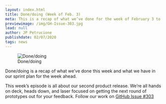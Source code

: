 ```yaml
---
layout: index.html
title: Done/doing (Week of Feb. 3)
meta: This is a recap of what we’ve done for the week of February 3 to February 9.
previewimage: /img/GH-Issue-303.jpg
lead: null
author: JP Petrucione
publishdate: 02/07/2020
tags: news
---
```

<figure class="figure"><img src="../img/GH-Issue-303.jpg" class="" alt="Done/doing"><figcaption class="figure-caption">Done/doing</figcaption></figure>

Done/doing is a recap of what we’ve done this week and what we have in our sprint plan for the week ahead.

This week’s episode is all about our second product release. We’re all hands on deck, heads down, and laser focused on getting the next round of prototypes out for your feedback. Follow our work on [GitHub Issue #303](https://github.com/cagov/Alpha/issues/303/)
